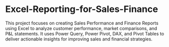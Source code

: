 # Excel-Reporting-for-Sales-Finance
This project focuses on creating Sales Performance and Finance Reports using Excel to analyze customer performance, market comparisons, and P&amp;L statements. It uses Power Query, Power Pivot, DAX, and Pivot Tables to deliver actionable insights for improving sales and financial strategies.
